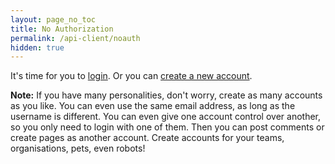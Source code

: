 ```yaml
---
layout: page_no_toc
title: No Authorization
permalink: /api-client/noauth
hidden: true
---
```


It's time for you to <a href="/api-client/login">login</a>.
Or you can <a href="/api-client/register">create a new account</a>.

**Note:** If you have many personalities, don't worry, create as many accounts as you like.
You can even use the same email address, as long as the username is different.
You can even give one account control over another, so you only need to login with one of them.
Then you can post comments or create pages as another account.
Create accounts for your teams, organisations, pets, even robots!
